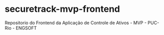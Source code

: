 # securetrack-mvp-frontend
Repositorio do Frontend da Aplicação de Controle de Ativos - MVP - PUC-Rio - ENGSOFT
